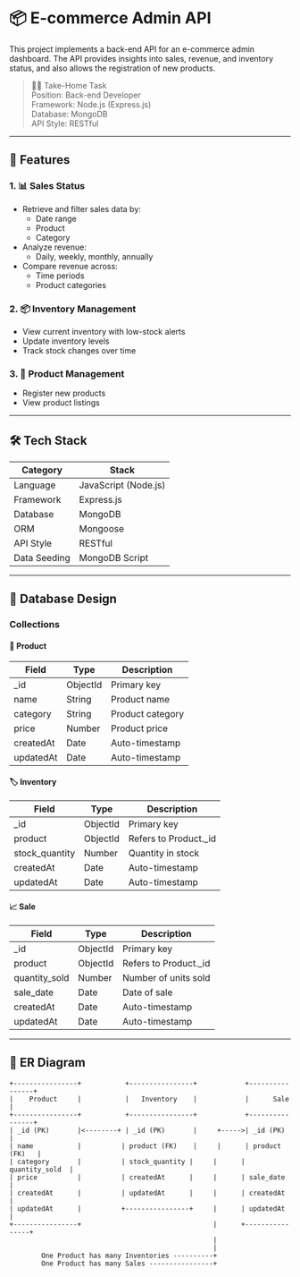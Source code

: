 # 📦 E-commerce Admin API

This project implements a back-end API for an e-commerce admin dashboard. The API provides insights into sales, revenue, and inventory status, and also allows the registration of new products.

> 👨‍💻 Take-Home Task  
> Position: Back-end Developer  
> Framework: Node.js (Express.js)  
> Database: MongoDB  
> API Style: RESTful

---

## 🚀 Features

### 1. 📊 Sales Status
- Retrieve and filter sales data by:
  - Date range
  - Product
  - Category
- Analyze revenue:
  - Daily, weekly, monthly, annually
- Compare revenue across:
  - Time periods
  - Product categories

### 2. 📦 Inventory Management
- View current inventory with low-stock alerts
- Update inventory levels
- Track stock changes over time

### 3. 🛒 Product Management
- Register new products
- View product listings

---

## 🛠️ Tech Stack

| Category       | Stack               |
|----------------|---------------------|
| Language       | JavaScript (Node.js)|
| Framework      | Express.js          |
| Database       | MongoDB             |
| ORM            | Mongoose            |
| API Style      | RESTful             |
| Data Seeding   | MongoDB Script      |

---

## 🧱 Database Design

### Collections

#### 🧾 Product
| Field     | Type     | Description         |
|-----------|----------|---------------------|
| _id       | ObjectId | Primary key         |
| name      | String   | Product name        |
| category  | String   | Product category    |
| price     | Number   | Product price       |
| createdAt | Date     | Auto-timestamp      |
| updatedAt | Date     | Auto-timestamp      |

#### 🏷️ Inventory
| Field          | Type     | Description                        |
|----------------|----------|------------------------------------|
| _id            | ObjectId | Primary key                        |
| product        | ObjectId | Refers to Product._id              |
| stock_quantity | Number   | Quantity in stock                  |
| createdAt      | Date     | Auto-timestamp                     |
| updatedAt      | Date     | Auto-timestamp                     |

#### 📈 Sale
| Field         | Type     | Description                        |
|---------------|----------|------------------------------------|
| _id           | ObjectId | Primary key                        |
| product       | ObjectId | Refers to Product._id              |
| quantity_sold | Number   | Number of units sold               |
| sale_date     | Date     | Date of sale                       |
| createdAt     | Date     | Auto-timestamp                     |
| updatedAt     | Date     | Auto-timestamp                     |

---

## 🔗 ER Diagram

```plaintext
+----------------+           +----------------+            +----------------+
|    Product     |           |   Inventory    |            |      Sale      |
+----------------+           +----------------+            +----------------+
| _id (PK)       |<--------+ | _id (PK)       |     +----->| _id (PK)       |
| name           |          | product (FK)    |     |      | product (FK)   |
| category       |          | stock_quantity |     |      | quantity_sold  |
| price          |          | createdAt      |     |      | sale_date      |
| createdAt      |          | updatedAt      |     |      | createdAt      |
| updatedAt      |          +----------------+     |      | updatedAt      |
+----------------+                                 |      +----------------+
                                                   |
                                                   |
        One Product has many Inventories ----------+
        One Product has many Sales ----------------+
